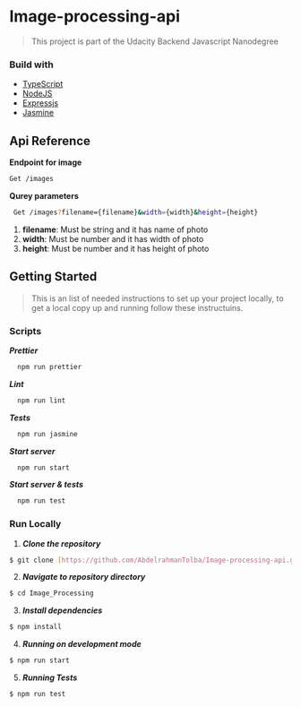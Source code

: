# Image-processing-api
>This project is part of the Udacity Backend Javascript Nanodegree

### Build with
- [TypeScript](https://www.typescriptlang.org/)
- [NodeJS](https://nodejs.org/en/)
- [Expressjs](https://expressjs.com/)
- [Jasmine](https://jasmine.github.io/)

## Api Reference
  **Endpoint for image**
  ```sh
  Get /images
```
  **Qurey parameters**
 ```sh
  Get /images?filename={filename}&width={width}&height={height}
```
  1. **filename**: Must be string and it has name of photo
  2. **width**: Must be number and it has width of photo
  3. **height**: Must be number and it has height of photo
  
## Getting Started
> This is an list of needed instructions to set up your project locally, to get a local copy up and running follow these instructuins.

### Scripts

**_Prettier_**
```sh
  npm run prettier
```
**_Lint_**
```sh
  npm run lint
```
**_Tests_**
```sh
  npm run jasmine
```
**_Start server_**
```sh
  npm run start
```
**_Start server & tests_**
```sh
  npm run test
```

### Run Locally
1. **_Clone the repository_**
```sh
$ git clone [https://github.com/AbdelrahmanTolba/Image-processing-api.git]
```
2. **_Navigate to repository directory_**
```sh
$ cd Image_Processing
```
3. **_Install dependencies_**

```sh
$ npm install
```
4. **_Running on development mode_**
```sh
$ npm run start
```

5. **_Running Tests_**
```sh
$ npm run test
```
